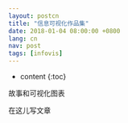 ```yaml
---
layout: postcn
title: "信息可视化作品集"
date: 2018-01-04 08:00:00 +0800
lang: cn
nav: post
tags: [infovis]
---
```


* content
{:toc}

故事和可视化图表
<!-- more -->
在这儿写文章

